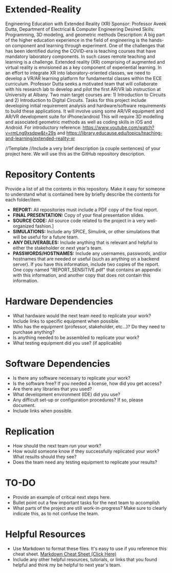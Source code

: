# Extended-Reality

Engineering Education with Extended Reality (XR) 
Sponsor: Professor Aveek Dutta, Department of Electrical & Computer Engineering 
Desired Skills:  Programming, 3D modeling, and geometric methods 
Description: A big part of the higher education experience in the field of engineering is the hands-on component and learning through experiment.
One of the challenges that has been identified during the COVID-era is teaching courses that have mandatory laboratory components.
In such cases remote teaching and learning is a challenge.
Extended reality (XR) comprising of augmented and virtual reality is envisioned as a key component of experiential learning.
In an effort to integrate XR into laboratory-oriented classes, we need to develop a VR/AR learning platform for fundamental classes within the ECE curriculum.
Professor Dutta seeks a motivated team that will collaborate with his research lab to develop and pilot the first AR/VR lab instruction at University at Albany.
Two main target courses are: 1) Introduction to Circuits and 2) Introduction to Digital Circuits.
Tasks for this project include developing initial requirement analysis and hardware/software requirements to build these applications.
It will involve using some AR/VR equipment and AR/VR development suite for iPhone/android
This will require 3D modelling and associated geometric methods as well as coding skills in iOS and Android.
For introductory reference: https://www.youtube.com/watch?v=rmLng9xsdpw&t=29s and https://library.educause.edu/topics/teaching-and-learning/extended-reality-xr   

//Template
//Include a very brief description (a couple sentences) of your project here. We will use this as the GitHub repository description.

# Repository Contents
Provide a list of all the contents in this repository. Make it easy for someone to understand what is contained here by briefly describe the contents for each folder/item.

* **REPORT:** All repositories must include a PDF copy of the final report.
* **FINAL PRESENTATION:** Copy of your final presentation slides.
* **SOURCE CODE:** All source code related to the project in a very well-organized fashion.]
* **SIMULATIONS:** Include any SPICE, Simulink, or other simulations that will be useful for a future team.
* **ANY DELIVERABLES:** Include anything that is relevant and helpful to either the stakeholder or next year's team.
* **PASSWORDS/HOSTNAMES:** Include any usernames, passwords, and/or hostnames that are needed or useful (such as anything on a backend server). If you have this information, include two copies of the report. One copy named "REPORT_SENSITIVE.pdf" that contains an appendix with this information, and another copy that does not contain this information.

# Hardware Dependencies
* What hardware would the next team need to replicate your work? Include links to specific equipment when possible.
* Who has the equipment (professor, stakeholder, etc...)? Do they need to purchase anything?
* Is anything needed to be assembled to replicate your work?
* What testing equipment did you use? (if applicable)

# Software Dependencies
* Is there any software necessary to replicate your work?
* Is the software free? If you needed a license, how did you get access?
* Are there any libraries that you used?
* What development environment (IDE) did you use?
* Any difficult set-up or configuration procedures? If so, please document.
* Include links when possible.

# Replication
* How should the next team run your work?
* How would someone know if they successfully replicated your work? What results should they see?
* Does the team need any testing equipment to replicate your results?

# TO-DO
* Provide an example of critical next steps here.
* Bullet point out a few important tasks for the next team to accomplish
* What parts of the project are still work-in-progress? Make sure to clearly indicate this, as to not confuse the team.

# Helpful Resources
* Use Markdown to format these files. It's easy to use if you reference this cheat sheet. [Markdown Cheat Sheet (Click Here)](https://www.markdownguide.org/cheat-sheet/)
* Include any other helpful resources, tutorials, or links that you found helpful and think my be helpful to next year's team.
